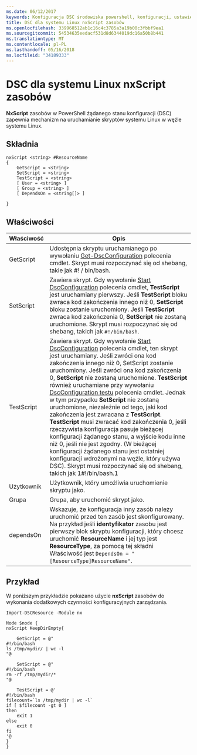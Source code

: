 ```yaml
---
ms.date: 06/12/2017
keywords: Konfiguracja DSC środowiska powershell, konfiguracji, ustawienia
title: DSC dla systemu Linux nxScript zasobów
ms.openlocfilehash: 339968512ab1c16c4c3785a3a19b00c3fbbf9ea1
ms.sourcegitcommit: 54534635eedacf531d8d6344019dc16a50b8b441
ms.translationtype: MT
ms.contentlocale: pl-PL
ms.lasthandoff: 05/16/2018
ms.locfileid: "34189333"
---
```

# <a name="dsc-for-linux-nxscript-resource"></a>DSC dla systemu Linux nxScript zasobów

**NxScript** zasobów w PowerShell żądanego stanu konfiguracji (DSC) zapewnia mechanizm na uruchamianie skryptów systemu Linux w węźle systemu Linux.

## <a name="syntax"></a>Składnia

```
nxScript <string> #ResourceName
{
    GetScript = <string>
    SetScript = <string>
    TestScript = <string>
    [ User = <string> ]
    [ Group = <string> ]
    [ DependsOn = <string[]> ]

}
```

## <a name="properties"></a>Właściwości

|  Właściwość |  Opis |
|---|---|
| GetScript| Udostępnia skryptu uruchamianego po wywołaniu [Get-DscConfiguration](https://technet.microsoft.com/en-us/library/dn521625.aspx) polecenia cmdlet. Skrypt musi rozpoczynać się od shebang, takie jak #! / bin/bash.|
| SetScript| Zawiera skrypt. Gdy wywołanie [Start DscConfiguration](https://technet.microsoft.com/en-us/library/dn521623.aspx) polecenia cmdlet, **TestScript** jest uruchamiany pierwszy. Jeśli **TestScript** bloku zwraca kod zakończenia innego niż 0, **SetScript** bloku zostanie uruchomiony. Jeśli **TestScript** zwraca kod zakończenia 0, **SetScript** nie zostaną uruchomione. Skrypt musi rozpoczynać się od shebang, takich jak `#!/bin/bash`.|
| TestScript| Zawiera skrypt. Gdy wywołanie [Start DscConfiguration](https://technet.microsoft.com/en-us/library/dn521623.aspx) polecenia cmdlet, ten skrypt jest uruchamiany. Jeśli zwróci ona kod zakończenia innego niż 0, SetScript zostanie uruchomiony. Jeśli zwróci ona kod zakończenia 0, **SetScript** nie zostaną uruchomione. **TestScript** również uruchamiane przy wywołaniu [DscConfiguration testu](https://technet.microsoft.com/en-us/library/dn407382.aspx) polecenia cmdlet. Jednak w tym przypadku **SetScript** nie zostaną uruchomione, niezależnie od tego, jaki kod zakończenia jest zwracana z **TestScript**. **TestScript** musi zwracać kod zakończenia 0, jeśli rzeczywista konfiguracja pasuje bieżącej konfiguracji żądanego stanu, a wyjście kodu inne niż 0, jeśli nie jest zgodny. (W bieżącej konfiguracji żądanego stanu jest ostatniej konfiguracji wdrożonymi na węźle, który używa DSC). Skrypt musi rozpoczynać się od shebang, takich jak 1#!/bin/bash.1|
| Użytkownik| Użytkownik, który umożliwia uruchomienie skryptu jako.|
| Grupa| Grupa, aby uruchomić skrypt jako.|
| dependsOn | Wskazuje, że konfiguracja inny zasób należy uruchomić przed ten zasób jest skonfigurowany. Na przykład jeśli **identyfikator** zasobu jest pierwszy blok skryptu konfiguracji, który chcesz uruchomić **ResourceName** i jej typ jest **ResourceType**, za pomocą tej składni Właściwość jest `DependsOn = "[ResourceType]ResourceName"`.|

## <a name="example"></a>Przykład

W poniższym przykładzie pokazano użycie **nxScript** zasobów do wykonania dodatkowych czynności konfiguracyjnych zarządzania.

```
Import-DSCResource -Module nx

Node $node {
nxScript KeepDirEmpty{

    GetScript = @"
#!/bin/bash
ls /tmp/mydir/ | wc -l
"@

    SetScript = @"
#!/bin/bash
rm -rf /tmp/mydir/*
"@

    TestScript = @'
#!/bin/bash
filecount=`ls /tmp/mydir | wc -l`
if [ $filecount -gt 0 ]
then
    exit 1
else
    exit 0
fi
'@
}
}
```